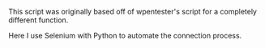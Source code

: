 This script was originally based off of wpentester's script for a completely different function.

Here I use Selenium with Python to automate the connection process.